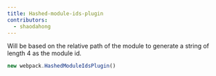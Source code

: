 ```yaml
---
title: Hashed-module-ids-plugin
contributors:
  - shaodahong
---
```


Will be based on the relative path of the module to generate a string of length 4 as the module id.

``` js
new webpack.HashedModuleIdsPlugin()
```
